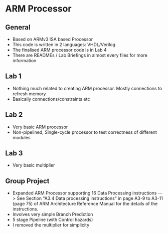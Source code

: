 # ARM Processor 
## General
- Based on ARMv3 ISA based Processor 
- This code is written in 2 languages: VHDL/Verilog
- The finalised ARM processor code is in Lab 4
- There are READMEs / Lab Briefings in almost every files for more information 

## Lab 1
- Nothing much related to creating ARM processor. Mostly connections to refresh memory  
- Basically connections/constraints etc

## Lab 2 
- Very basic ARM processor
- Non-pipelined, Single-cycle processor to test correctness of different modules

## Lab 3
- Very basic multiplier

## Group Project 
- Expanded ARM Processor supporting 16 Data Processing instructions --> See Section "A3.4 Data processing instructions" in page A3-9 to A3-11 (page 75) of ARM Architecture Reference Manual for the details of the instructions.
- Involves very simple Branch Prediction
- 5 stage Pipeline (with Control hazards)
- I removed the multiplier for simplicity 
